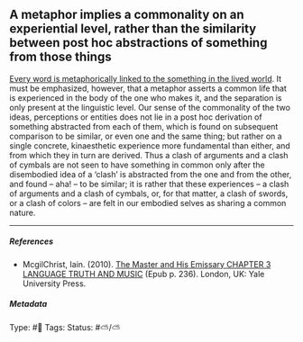 ## A metaphor implies a commonality on an experiential level, rather than the similarity between post hoc abstractions of something from those things

[Every word is metaphorically linked to the something in the lived world](Every%20word%20is%20metaphorically%20linked%20to%20the%20something%20in%20the%20lived%20world.md). It must be emphasized, however, that a metaphor asserts a common life that is experienced in the body of the one who makes it, and the separation is only present at the linguistic level. Our sense of the commonality of the two ideas, perceptions or entities does not lie in a post hoc derivation of something abstracted from each of them, which is found on subsequent comparison to be similar, or even one and the same thing; but rather on a single concrete, kinaesthetic experience more fundamental than either, and from which they in turn are derived. Thus a clash of arguments and a clash of cymbals are not seen to have something in common only after the disembodied idea of a ‘clash’ is abstracted from the one and from the other, and found – aha! – to be similar; it is rather that these experiences – a clash of arguments and a clash of cymbals, or, for that matter, a clash of swords, or a clash of colors – are felt in our embodied selves as sharing a common nature.

---

##### References

* McgilChrist, Iain. (2010). [The Master and His Emissary CHAPTER 3 LANGUAGE TRUTH AND MUSIC](The%20Master%20and%20His%20Emissary%20CHAPTER%203%20LANGUAGE%20TRUTH%20AND%20MUSIC.md) (Epub p. 236). London, UK: Yale University Press.

##### Metadata

Type: #🔴 
Tags: 
Status: #⛅️/⛅️ 
